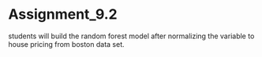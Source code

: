 # Assignment_9.2
students will build the random forest model after normalizing the variable to house pricing from boston data set.
